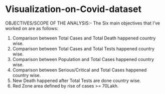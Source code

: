 # Visualization-on-Covid-dataset
OBJECTIVES/SCOPE OF THE ANALYSIS:-
The Six main objectives that I’ve worked on are as follows:
1. Comparison between Total Cases and Total Death happened country wise.
2. Comparison between Total Cases and Total Tests happened country wise.
3. Comparison between Population and Total Cases happened country wise.
4. Comparison between Serious/Critical and Total Cases happened country wise.
5. New Death happened after Total Tests are done country wise.
6. Red Zone area defined by rise of cases >= 70Lakh.

